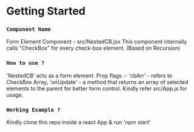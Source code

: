 # Getting Started

### `Component Name`

Form Element Component - src/NestedCB.jsx
This component internally calls "CheckBox" for every check-box element. (Based on Recursion)

### `How to use ?`

'NestedCB' acts as a form element.
Prop flags :-
'cbArr' - refers to CheckBox Array, 
'onUpdate' - a method that returns an array of selected elements to the parent for better form control.
Kindly refer src/App.js for usage.

### `Working Example ?`

Kindly clone this repo inside a react App & run 'npm start'